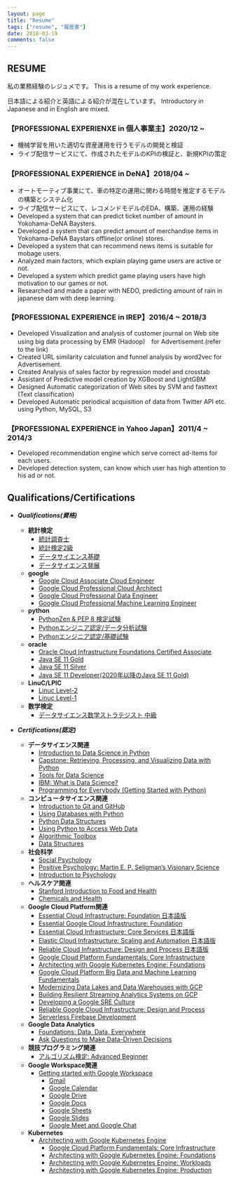 ```yaml
---
layout: page
title: "Resume"
tags: ["resume", "履歴書"]
date: 2018-03-19
comments: false
---
```


## RESUME
私の業務経験のレジュメです。
This is a resume of my work experience. 

日本語による紹介と英語による紹介が混在しています。
Introductory in Japanese and in English are mixed.


### 【PROFESSIONAL EXPERIENXE in 個人事業主】2020/12 ~
 - 機械学習を用いた適切な資産運用を行うモデルの開発と検証
 - ライブ配信サービスにて、作成されたモデルのKPIの検証と、新規KPIの策定

### 【PROFESSIONAL EXPERIENCE in DeNA】2018/04 ~
 - オートモーティブ事業にて、車の特定の運用に関わる時間を推定するモデルの構築とシステム化
 - ライブ配信サービスにて、レコメンドモデルのEDA、構築、運用の経験
 - Developed a system that can predict ticket number of amount in Yokohama-DeNA Baysters.
 - Developed a system that can predict amount of merchandise items in Yokohama-DeNA Baystars offline(or online) stores.
 - Developed a system that can recommend news items is suitable for mobage users.
 - Analyzed main factors, which explain playing game users are active or not. 
 - Developed a system which predict game playing users have high motivation to our games or not.
 - Researched and made a paper with NEDO, predicting amount of rain in japanese dam with deep learning.
 
 
### 【PROFESSIONAL EXPERIENCE in IREP】2016/4 ~ 2018/3
 - Developed Visualization and analysis of customer journal on Web site using big data processing by EMR (Hadoop)　for Advertisement.(refer to the link)
 - Created URL similarity calculation and funnel analysis by word2vec for Advertisement.
 - Created Analysis of sales factor by regression model and crosstab
 - Assistant of Predictive model creation by XGBoost and LightGBM
 - Designed Automatic categorization of Web sites by SVM and fasttext (Text classification)
 - Developed Automatic periodical acquisition of data from Twitter API etc. using Python, MySQL, S3


### 【PROFESSIONAL EXPERIENCE in Yahoo Japan】2011/4 ~ 2014/3
 - Developed recommendation engine which serve correct ad-items for each users.
 - Developed detection system, can know which user has high attention to his ad or not.


## Qualifications/Certifications
 - ***Qualifications(資格)***
   - **統計検定**
     - [統計調査士](https://user-images.githubusercontent.com/4949982/103746695-d5ce5700-5044-11eb-95ae-a715b790a189.png)
     - [統計検定2級](https://user-images.githubusercontent.com/4949982/102600946-d4ef8700-4162-11eb-8607-c3f31d475afc.png)
     - [データサイエンス基礎](https://user-images.githubusercontent.com/4949982/132152238-77caa0c4-22a8-41de-8de0-b39d146436d0.png)
     - [データサイエンス発展](https://user-images.githubusercontent.com/4949982/137653208-a58f2e45-17cd-47dc-92db-5fa72eeffa61.png)
   - **google**
     - [Google Cloud Associate Cloud Engineer](https://user-images.githubusercontent.com/4949982/111018235-0a6ede00-83fb-11eb-9081-a8bb654f5e21.png)
     - [Google Cloud Professional Cloud Architect](https://user-images.githubusercontent.com/4949982/113481264-7bbe2000-94d3-11eb-8d9d-5d2c9d403f2f.png)
     - [Google Cloud Professional Data Engineer](https://user-images.githubusercontent.com/4949982/111860752-0c9de300-898d-11eb-8bca-aa3f1713a1ab.png)
     - [Google Cloud Professional Machine Learning Engineer](https://user-images.githubusercontent.com/4949982/113427171-8ca55d80-940f-11eb-8ecb-8c6048bffee5.png)
   - **python**
     - [PythonZen & PEP 8 検定試験](https://f004.backblazeb2.com/file/gimpeik/Images/Screenshot+2022-11-16+at+12.33.23.png)
     - [Pythonエンジニア認定/データ分析試験](https://user-images.githubusercontent.com/4949982/102969927-edccb380-4539-11eb-80c4-ae1f92a84267.png)
     - [Pythonエンジニア認定/基礎試験](https://user-images.githubusercontent.com/4949982/102303112-d1f76980-3f9d-11eb-923b-cb90165f8ef7.png) 
   - **oracle**
     - [Oracle Cloud Infrastructure Foundations Certified Associate](https://user-images.githubusercontent.com/4949982/168417976-54207ed1-f5c7-454c-88e0-efdccb154d2b.png)
     - [Java SE 11 Gold](https://user-images.githubusercontent.com/4949982/115006787-38f14480-9ee4-11eb-89be-6b6153afe926.png)
     - [Java SE 11 Silver](https://user-images.githubusercontent.com/4949982/115006761-32fb6380-9ee4-11eb-958e-76be3f7bd040.png)
     - [Java SE 11 Developer(2020年以降のJava SE 11 Gold)](https://user-images.githubusercontent.com/4949982/115006773-368eea80-9ee4-11eb-8268-d08e12ac9278.png)
   - **LinuC/LPIC**
     - [Linuc Level-2](https://user-images.githubusercontent.com/4949982/147626160-1ce99516-1684-4857-af59-77716606fc01.png)
     - [Linuc Level-1](https://user-images.githubusercontent.com/4949982/145949183-07201d17-a3be-4b6f-8c83-9804a35f877d.png)
   - **数学検定**
     - [データサイエンス数学ストラテジスト 中級](https://user-images.githubusercontent.com/4949982/139525493-37cf4708-3eea-4cc5-9e17-4db90870891d.png)

 - ***Certifications(認定)***
   - **データサイエンス関連**
     - [Introduction to Data Science in Python](https://www.coursera.org/account/accomplishments/certificate/5L7UVY6P68ZL)
     - [Capstone: Retrieving, Processing, and Visualizing Data with Python](https://www.coursera.org/account/accomplishments/certificate/YPBT5C8TZMNZ)
     - [Tools for Data Science](https://www.coursera.org/account/accomplishments/certificate/7Z9QFPPHYTE8)
     - [IBM: What is Data Science?](https://www.coursera.org/account/accomplishments/certificate/KRRWG539W8QD)
     - [Programming for Everybody (Getting Started with Python)](https://www.coursera.org/account/accomplishments/certificate/CUNWREBBDWUC)
   - **コンピュータサイエンス関連**
     - [Introduction to Git and GitHub](https://coursera.org/share/66680577ccfa2699e9399478009f5109)
     - [Using Databases with Python](https://coursera.org/share/18c22b39a4f4c93e6ba1a291b4d8e692)
     - [Python Data Structures](https://coursera.org/share/0ff202d0e263ca3a3065410d13e41416)
     - [Using Python to Access Web Data](https://coursera.org/share/99a7e98f8398efbb97ab28d2467e3214)
     - [Algorithmic Toolbox](https://coursera.org/share/d28462e41bfd56aa67644a9196403566)
     - [Data Structures](https://coursera.org/share/84c55390f39e963ec818e776723a28bc)
   - **社会科学**
     - [Social Psychology](https://coursera.org/share/258278334c9e41e3f572c74400e6a7ad)
     - [Positive Psychology: Martin E. P. Seligman’s Visionary Science](https://coursera.org/share/c0d51e9485e6d03af8a2f8ea76c56aa4)
     - [Introduction to Psychology](https://coursera.org/share/7a8806715150fba87f7b3f8b2769cdc8)
   - **ヘルスケア関連**
     - [Stanford Introduction to Food and Health](https://coursera.org/share/cfa4cb7dd4ec085f58dae746e4b9c855)
     - [Chemicals and Health](https://coursera.org/share/222c6409ef5b8c511de204535417b26e)
   - **Google Cloud Platform関連**
     - [Essential Cloud Infrastructure: Foundation 日本語版](https://coursera.org/share/bd9a57831323511d7e657e37f6f4f5de)
     - [Essential Google Cloud Infrastructure: Foundation](https://coursera.org/share/1c16138ca5dbcc3834ac238919f70b3a)
     - [Essential Cloud Infrastructure: Core Services 日本語版](https://coursera.org/share/c4c5594b6866c68b80dcf9baa1ae74b1)
     - [Elastic Cloud Infrastructure: Scaling and Automation 日本語版](https://coursera.org/share/c30d73bf7acaa3cbae0c9a57db7eb075)
     - [Reliable Cloud Infrastructure: Design and Process 日本語版](https://coursera.org/share/f1ba40b5fe9f0e9782cead8125417844)
     - [Google Cloud Platform Fundamentals: Core Infrastructure](https://coursera.org/share/eff844a4994641d63812d1acbb2c52c1)
     - [Architecting with Google Kubernetes Engine: Foundations](https://coursera.org/share/60bf792250f7870764417829ec13af05)
     - [Google Cloud Platform Big Data and Machine Learning Fundamentals](https://coursera.org/share/0c8c5e6b871101fefc3c9030786f3526)
     - [Modernizing Data Lakes and Data Warehouses with GCP](https://coursera.org/share/9671560dab2c4ee38e7aca2a1c9c9b4d)
     - [Building Resilient Streaming Analytics Systems on GCP](https://coursera.org/share/338990e47e472edd925afb13b9980477)
     - [Developing a Google SRE Culture](https://coursera.org/share/cc33a23681f76a50aaa224fa9beb9b0a) 
     - [Reliable Google Cloud Infrastructure: Design and Process](https://coursera.org/share/001b5634dbc2ee6382e8c07df0c37505)
     - [Serverless Firebase Development](https://www.linkedin.com/posts/gimpei-kobayashi-208bba2a_serverless-firebase-development-activity-6788833955950010368-lnko)
   - **Google Data Analytics**
     - [Foundations: Data, Data, Everywhere](https://coursera.org/share/7b708b3aca16db14ac4177ee2e34d6ee)
     - [Ask Questions to Make Data-Driven Decisions](https://coursera.org/share/0958beba44fa9a845f51544efdb3cd97)
   - **競技プログラミング関連**
     - [アルゴリズム検定: Advanced Beginner](https://user-images.githubusercontent.com/4949982/115851756-42d5f300-a462-11eb-84a6-985baa4830be.png)
   - **Google Workspace関連**
     - [Getting started with Google Workspace](https://coursera.org/share/602a4a6938465a740c20cc015a6b2dca)
       - [Gmail](https://coursera.org/share/968e8633be8156ef6a77ca8eb2ebdf04)
       - [Google Calendar](https://coursera.org/share/751dc1fcd51a69a1eb089150cd6c1692)
       - [Google Drive](https://coursera.org/share/51eb8763d3f098793080429a7dee93a2)
       - [Google Docs](https://coursera.org/share/4fb728a62201429aec4931b51935a6d9)
       - [Google Sheets](https://coursera.org/share/96e906279d73e08bce758831ccc0f561)
       - [Google Slides](https://coursera.org/share/ccab992ebaf962c9b2106a8ea8d3a96d)
       - [Google Meet and Google Chat](https://coursera.org/share/c2bcd6b322408dfcb5e217db0c74fa37)
   - **Kubernetes**
     - [Architecting with Google Kubernetes Engine](https://coursera.org/share/99e52a5e457cab641963e6638145b62c)
       - [Google Cloud Platform Fundamentals: Core Infrastructure](https://coursera.org/share/0d0cc0fe6510a40f7552016546667c9b)
       - [Architecting with Google Kubernetes Engine: Foundations](https://coursera.org/share/2b4b13b27514415941a2db4f62b21531)
       - [Architecting with Google Kubernetes Engine: Workloads](https://coursera.org/share/0de2d2465482106d83c49f9e28c5a906)
       - [Architecting with Google Kubernetes Engine: Production](https://coursera.org/share/53d7c3ba01c2c9ceb2328916c8f57658)
  
